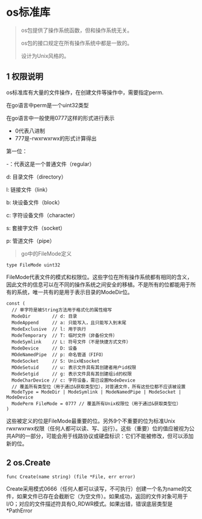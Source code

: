 # os标准库

> os包提供了操作系统函数，但和操作系统无关。
> 
> os包的接口规定在所有操作系统中都是一致的。
> 
> 设计为Unix风格的。

## 1 权限说明
os标准库有大量的文件操作，在创建文件等操作中，需要指定perm.

在go语言中perm是一个uint32类型

在go语言中一般使用0777这样的形式进行表示

- 0代表八进制
- 777是-rwxrwxrwx的形式计算得出

第一位：

-：代表这是一个普通文件（regular）

d: 目录文件（directory）

l: 链接文件（link）

b: 块设备文件（block）

c: 字符设备文件（character）

s: 套接字文件（socket）

p: 管道文件（pipe）

> go中的FileMode定义

```
type FileMode uint32
```
FileMode代表文件的模式和权限位。这些字位在所有操作系统都有相同的含义，因此文件的信息可以在不同的操作系统之间安全的移植。不是所有的位都能用于所有的系统，唯一共有的是用于表示目录的ModeDir位。

```
const (
  // 单字符是被String方法用于格式化的属性缩写
  ModeDir        // d: 目录
  ModeAppend     // a: 只能写入，且只能写入到末尾
  ModeExclusive  // l: 用于执行
  ModeTemporary  // T: 临时文件（非备份文件）
  ModeSymlink    // L: 符号文件（不是快捷方式文件）
  ModeDevice     // D: 设备
  MOdeNamedPipe  // p: 命名管道（FIFO）
  ModeSocket     // S: Unix域socket
  MOdeSetuid     // u: 表示文件具有其创建者用户id权限
  ModeSetgid     // g: 表示文件具有其创建组id的权限
  ModeCharDevice // c: 字符设备，需已设置ModeDevice
  // 覆盖所有类型位（用于通过&获取类型位），对普通文件，所有这些位都不应该被设置
  ModeType = ModeDir | ModeSymlink | ModeNamedPipe | ModeSocket | ModeDevice
  ModePerm FileMode = 0777 // 覆盖所有Unix权限位（用于通过&获取类型位）
)
```
这些被定义的位是FileMode最重要的位。另外9个不重要的位为标准Unix rwxrwxrwx权限（任何人都可以读、写、运行）。这些（重要）位的值应被视为公共API的一部分，可能会用于线路协议或硬盘标识：它们不能被修改，但可以添加新的位。

## 2 os.Create

```
func Create(name string) (file *File, err error)
```
Create采用模式0666（任何人都可以读写，不可执行）创建一个名为name的文件，如果文件已存在会截断它（为空文件）。如果成功，返回的文件对象可用于I/O；对应的文件描述符具有O_RDWR模式。如果出错，错误底层类型是\*PathError


